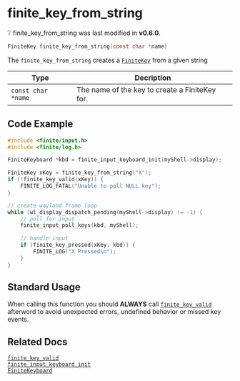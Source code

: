 # finite_key_from_string

<div class="alert alert-info part text-info">
❔ finite_key_from_string was last modified in <b>v0.6.0</b>.
</div>

```c
FiniteKey finite_key_from_string(const char *name)
```

The `finite_key_from_string` creates a [`FiniteKey`](../../../types/FiniteKey) from a given string

| Type               | Decription                                     |
| ------------------ | ---------------------------------------------- |
| `const char *name` | The name of the key to create a FiniteKey for. |

## Code Example

```c
#include <finite/input.h>
#include <finite/log.h>

FiniteKeyboard *kbd = finite_input_keyboard_init(myShell->display);

FiniteKey xKey = finite_key_from_string("X");
if (!finite_key_valid(xKey)) {
    FINITE_LOG_FATAL("Unable to poll NULL key");
}

// create wayland frame loop
while (wl_display_dispatch_pending(myShell->display) != -1) {
    // poll for input
    finite_input_poll_keys(kbd, myShell);

    // handle input
    if (finite_key_pressed(xKey, kbd)) {
        FINITE_LOG("X Pressed\n");
    }
}
```

## Standard Usage

When calling this function you should **ALWAYS** call [`finite_key_valid`](../finite_key_valid) afterword to avoid unexpected errors, undefined behavior or missed key events.

## Related Docs

[`finite_key_valid`](../finite_key_valid)<br>
[`finite_input_keyboard_init`](../finite_input_keyboard_init)<br>
[`FiniteKeyboard`](../../../types/FiniteKeyboard)
